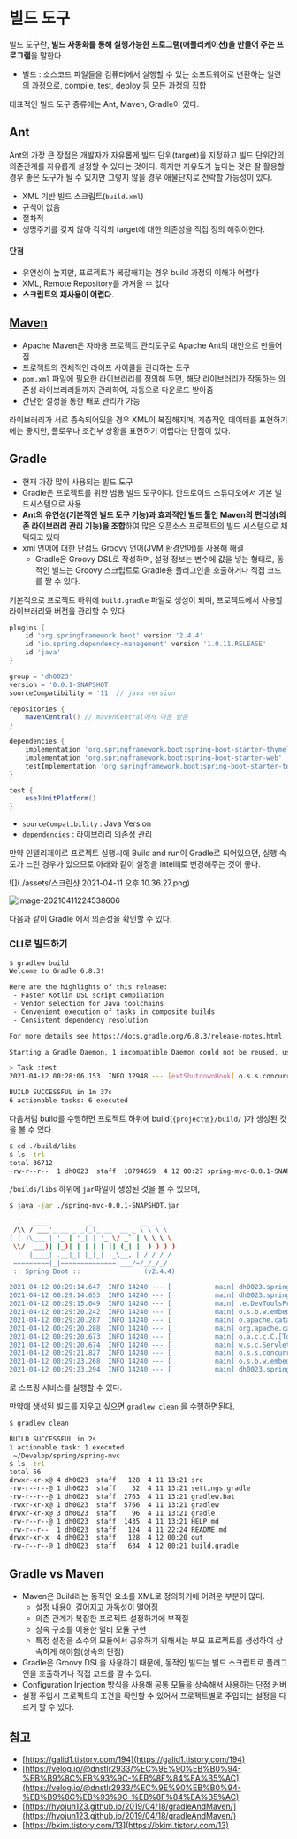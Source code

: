 # 빌드 도구

빌드 도구란, **빌드 자동화를 통해 실행가능한 프로그램(애플리케이션)을 만들어 주는 프로그램**을 말한다. 

- 빌드 : 소스코드 파일들을 컴퓨터에서 실행할 수 있는 소프트웨어로 변환하는 일련의 과정으로, compile, test, deploy 등 모든 과정의 집합

대표적인 빌드 도구 종류에는 Ant, Maven, Gradle이 있다.

## Ant

Ant의 가장 큰 장점은 개발자가 자유롭게 빌드 단위(target)을 지정하고 빌드 단위간의 의존관계를 자유롭게 설정할 수 있다는 것이다. 하지만 자유도가 높다는 것은 잘 활용할 경우 좋은 도구가 될 수 있지만 그렇지 않을 경우 애물단지로 전락할 가능성이 있다.

- XML 기반 빌드 스크립트(`build.xml`)
- 규칙이 없음
- 절차적
- 생명주기를 갖지 않아 각각의 target에 대한 의존성을 직접 정의 해줘야한다.

#### 단점

- 유연성이 높지만, 프로젝트가 복잡해지는 경우 build 과정의 이해가 어렵다
- XML, Remote Repository를 가져올 수 없다
- **스크립트의 재사용이 어렵다.**

## [Maven](./2020-03-16-maven.md)

- Apache Maven은 자바용 프로젝트 관리도구로 Apache Ant의 대안으로 만들어짐
- 프로젝트의 전체적인 라이프 사이클을  관리하는 도구
- `pom.xml` 파일에 필요한 라이브러리를 정의해 두면, 해당 라이브러리가 작동하는 의존성 라이브러리들까지 관리하여, 자동으로 다운로드 받아줌
- 간단한 설정을 통한 배포 관리가 가능

라이브러리가 서로 종속되어있을 경우 XML이 복잡해지며, 계층적인 데이터를 표현하기에는 좋지만, 플로우나 조건부 상황을 표현하기 어렵다는 단점이 있다.

## Gradle

- 현재 가장 많이 사용되는 빌드 도구
- Gradle은 프로젝트를 위한 범용 빌드 도구이다. 안드로이드 스튜디오에서 기본 빌드시스템으로 사용
- **Ant의 유연성(기본적인 빌드 도구 기능)과 효과적인 빌드 툴인 Maven의 편리성(의존 라이브러리 관리 기능)을 조합**하여 많은 오픈소스 프로젝트의 빌드 시스템으로 채택되고 있다
- xml 언어에 대한 단점도 Groovy 언어(JVM 환경언어)를 사용해 해결
  - Gradle은 Groovy DSL로 작성하며, 설정 정보는 변수에 값을 넣는 형태로, 동적인 빌드는 Groovy 스크립트로 Gradle용 플러그인을 호출하거나 직접 코드를 짤 수 있다.

기본적으로 프로젝트 하위에 `build.gradle` 파일로 생성이 되며, 프로젝트에서 사용할 라이브러리와 버전을 관리할 수 있다.

```gradle
plugins {
	id 'org.springframework.boot' version '2.4.4'
	id 'io.spring.dependency-management' version '1.0.11.RELEASE'
	id 'java'
}

group = 'dh0023'
version = '0.0.1-SNAPSHOT'
sourceCompatibility = '11' // java version

repositories {
	mavenCentral() // mavenCentral에서 다운 받음
}

dependencies {
	implementation 'org.springframework.boot:spring-boot-starter-thymeleaf'
	implementation 'org.springframework.boot:spring-boot-starter-web'
	testImplementation 'org.springframework.boot:spring-boot-starter-test'
}

test {
	useJUnitPlatform()
}
```

- `sourceCompatibility` : Java Version
- `dependencies` : 라이브러리 의존성 관리

만약 인텔리제이로 프로젝트 실행시에 Build and run이 Gradle로 되어있으면, 실행 속도가 느린 경우가 있으므로 아래와 같이 설정을 intellij로 변경해주는 것이 좋다.

![](./assets/스크린샷 2021-04-11 오후 10.36.27.png)

![image-20210411224538606](./assets/image-20210411224538606.png)

다음과 같이 Gradle 에서 의존성을 확인할 수 있다.

### CLI로 빌드하기

```bash
$ gradlew build
Welcome to Gradle 6.8.3!

Here are the highlights of this release:
 - Faster Kotlin DSL script compilation
 - Vendor selection for Java toolchains
 - Convenient execution of tasks in composite builds
 - Consistent dependency resolution

For more details see https://docs.gradle.org/6.8.3/release-notes.html

Starting a Gradle Daemon, 1 incompatible Daemon could not be reused, use --status for details

> Task :test
2021-04-12 00:28:06.153  INFO 12948 --- [extShutdownHook] o.s.s.concurrent.ThreadPoolTaskExecutor  : Shutting down ExecutorService 'applicationTaskExecutor'

BUILD SUCCESSFUL in 1m 37s
6 actionable tasks: 6 executed
```

다음처럼 build를 수행하면  프로젝트 하위에 build(`{project명}/build/` )가 생성된 것을 볼 수 있다.

```bash
$ cd ./build/libs
$ ls -trl
total 36712
-rw-r--r--  1 dh0023  staff  18794659  4 12 00:27 spring-mvc-0.0.1-SNAPSHOT.jar
```

`/builds/libs` 하위에 `jar`파일이 생성된 것을 볼 수 있으며,

```bash
$ java -jar ./spring-mvc-0.0.1-SNAPSHOT.jar

  .   ____          _            __ _ _
 /\\ / ___'_ __ _ _(_)_ __  __ _ \ \ \ \
( ( )\___ | '_ | '_| | '_ \/ _` | \ \ \ \
 \\/  ___)| |_)| | | | | || (_| |  ) ) ) )
  '  |____| .__|_| |_|_| |_\__, | / / / /
 =========|_|==============|___/=/_/_/_/
 :: Spring Boot ::                (v2.4.4)

2021-04-12 00:29:14.647  INFO 14240 --- [           main] dh0023.springmvc.SpringMvcApplication    : Starting SpringMvcApplication using Java 15.0.2 on dahyeui-MacBook-Pro.local with PID 14240 (/Users/dh0023/Develop/spring/spring-mvc/build/libs/spring-mvc-0.0.1-SNAPSHOT.jar started by dh0023 in /Users/dh0023/Develop/spring/spring-mvc/build/libs)
2021-04-12 00:29:14.653  INFO 14240 --- [           main] dh0023.springmvc.SpringMvcApplication    : No active profile set, falling back to default profiles: default
2021-04-12 00:29:15.049  INFO 14240 --- [           main] .e.DevToolsPropertyDefaultsPostProcessor : For additional web related logging consider setting the 'logging.level.web' property to 'DEBUG'
2021-04-12 00:29:20.242  INFO 14240 --- [           main] o.s.b.w.embedded.tomcat.TomcatWebServer  : Tomcat initialized with port(s): 8080 (http)
2021-04-12 00:29:20.287  INFO 14240 --- [           main] o.apache.catalina.core.StandardService   : Starting service [Tomcat]
2021-04-12 00:29:20.288  INFO 14240 --- [           main] org.apache.catalina.core.StandardEngine  : Starting Servlet engine: [Apache Tomcat/9.0.44]
2021-04-12 00:29:20.673  INFO 14240 --- [           main] o.a.c.c.C.[Tomcat].[localhost].[/]       : Initializing Spring embedded WebApplicationContext
2021-04-12 00:29:20.674  INFO 14240 --- [           main] w.s.c.ServletWebServerApplicationContext : Root WebApplicationContext: initialization completed in 5622 ms
2021-04-12 00:29:21.827  INFO 14240 --- [           main] o.s.s.concurrent.ThreadPoolTaskExecutor  : Initializing ExecutorService 'applicationTaskExecutor'
2021-04-12 00:29:23.268  INFO 14240 --- [           main] o.s.b.w.embedded.tomcat.TomcatWebServer  : Tomcat started on port(s): 8080 (http) with context path ''
2021-04-12 00:29:23.294  INFO 14240 --- [           main] dh0023.springmvc.SpringMvcApplication    : Started SpringMvcApplication in 12.135 seconds (JVM running for 14.029)
```

로 스프링 서비스를 실행할 수 있다.

만약에 생성된 빌드를 지우고 싶으면 `gradlew clean` 을 수행하면된다.

```bash
$ gradlew clean

BUILD SUCCESSFUL in 2s
1 actionable task: 1 executed
 ~/Develop/spring/spring-mvc 
$ ls -trl                             
total 56
drwxr-xr-x@ 4 dh0023  staff   128  4 11 13:21 src
-rw-r--r--@ 1 dh0023  staff    32  4 11 13:21 settings.gradle
-rw-r--r--@ 1 dh0023  staff  2763  4 11 13:21 gradlew.bat
-rwxr-xr-x@ 1 dh0023  staff  5766  4 11 13:21 gradlew
drwxr-xr-x@ 3 dh0023  staff    96  4 11 13:21 gradle
-rw-r--r--@ 1 dh0023  staff  1435  4 11 13:21 HELP.md
-rw-r--r--  1 dh0023  staff   124  4 11 22:24 README.md
drwxr-xr-x  4 dh0023  staff   128  4 12 00:20 out
-rw-r--r--@ 1 dh0023  staff   634  4 12 00:21 build.gradle
```



## Gradle vs Maven

- Maven은 Build라는 동적인 요소를 XML로 정의하기에 어려운 부분이 많다.
  - 설정 내용이 길어지고 가독성이 떨어짐
  - 의존 관계가 복잡한 프로젝트 설정하기에 부적절
  - 상속 구조를 이용한 멀티 모듈 구현
  - 특정 설정을 소수의 모듈에서 공유하기 위해서는 부모 프로젝트를 생성하여 상속하게 해야함(상속의 단점)
-  Gradle은 Groovy DSL을 사용하기 때문에, 동적인 빌드는 빌드 스크립트로 플러그인을 호출하거나 직접 코드를 짤 수 있다.
  - Configuration Injection 방식을 사용해 공통 모듈을 상속해서 사용하는 단점 커버
  - 설정 주입시 프로젝트의 조건을 확인할 수 있어서 프로젝트별로 주입되는 설정을 다르게 할 수 있다.

## 참고

- [https://galid1.tistory.com/194](https://galid1.tistory.com/194)
- [https://velog.io/@dnstlr2933/%EC%9E%90%EB%B0%94-%EB%B9%8C%EB%93%9C-%EB%8F%84%EA%B5%AC](https://velog.io/@dnstlr2933/%EC%9E%90%EB%B0%94-%EB%B9%8C%EB%93%9C-%EB%8F%84%EA%B5%AC)
- [https://hyojun123.github.io/2019/04/18/gradleAndMaven/](https://hyojun123.github.io/2019/04/18/gradleAndMaven/)
- [https://bkim.tistory.com/13](https://bkim.tistory.com/13)







